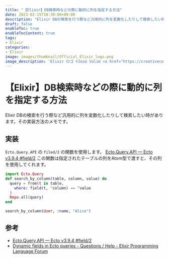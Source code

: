 ```yaml
---
title: "【Elixir】DB検索時などの際に動的に列を指定する方法"
date: 2023-02-15T18:30:00+09:00
description: "Elixir DBの検索を行う際など汎用的に列を変数化したりして検索したい時があります。その実装方法のメモです。"
draft: false
enableToc: true
enableTocContent: true
tags: 
- Elixir
categories: 
- Elixir
image: images/thumbnail/Official_Elixir_logo.png
image_description: 'Elixir ロゴ ©José Valim <a href="https://creativecommons.org/licenses/by-sa/4.0" target="_blank" rel="nofollow noopener">CC 表示-継承 4.0</a>'
---
```


# 【Elixir】DB検索時などの際に動的に列を指定する方法
Elixir DBの検索を行う際など汎用的に列を変数化したりして検索したい時があります。その実装方法のメモです。

## 実装
`Ecto.Query.API` の `filed/2` の関数を使用します。
<a href="https://hexdocs.pm/ecto/3.9.4/Ecto.Query.API.html#field/2" target="_blank" rel="nofollow noopener">Ecto.Query.API — Ecto v3.9.4 #field/2</a>
この関数は指定されたテーブルの列をAtom型で渡すと、その列を使用してくれます。

```ex {linenos=table,hl_lines=[4]}
import Ecto.Query
def search_by_column(table, column, value) do
  query = from(t in table,
    where: field(t, ^column) == ^value
  )
  Repo.all(query)
end

search_by_column(User, :name, "Alice")
```

## 参考
* <a href="https://hexdocs.pm/ecto/3.9.4/Ecto.Query.API.html#field/2" target="_blank" rel="nofollow noopener">Ecto.Query.API — Ecto v3.9.4 #field/2</a>
* <a href="https://elixirforum.com/t/dynamic-fields-in-ecto-queries/1593/2" target="_blank" rel="nofollow noopener">Dynamic fields in Ecto queries - Questions / Help - Elixir Programming Language Forum</a>

